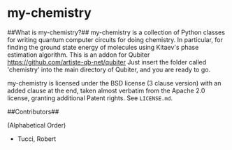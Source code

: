 # my-chemistry

##What is my-chemistry?##
my-chemistry is a collection of Python classes for writing quantum computer circuits for doing chemistry. In particular, for finding the ground state energy of molecules using Kitaev's phase estimation algorithm. This is an addon for Qubiter https://github.com/artiste-qb-net/qubiter Just insert the folder called 'chemistry' into the main directory of Qubiter, and you are ready to go.

my-chemistry is licensed under the BSD license (3 clause version) with an added clause at the end, taken almost verbatim from the Apache 2.0 license, granting additional Patent rights. See `LICENSE.md`.

##Contributors##

(Alphabetical Order)
* Tucci, Robert
